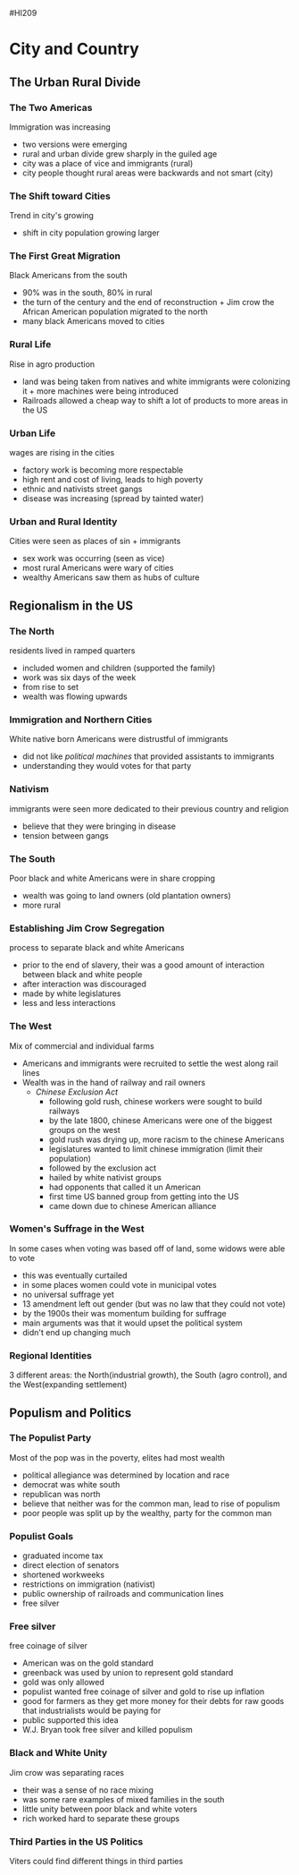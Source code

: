 #HI209 

# City and Country

## The Urban Rural Divide

### The Two Americas

Immigration was increasing
- two versions were emerging
- rural and urban divide grew sharply in the guiled age
- city was a place of vice and immigrants (rural)
- city people thought rural areas were backwards and not smart (city)

### The Shift toward Cities

Trend in city's growing
- shift in city population growing larger

### The First Great Migration

Black Americans from the south
- 90% was in the south, 80% in rural
- the turn of the century and the end of reconstruction + Jim crow the African American population migrated to the north
- many black Americans moved to cities

### Rural Life

Rise in agro production
- land was being taken from natives and white immigrants were colonizing it + more machines were being introduced
- Railroads allowed a cheap way to shift a lot of products to more areas in the US

### Urban Life

wages are rising in the cities
- factory work is becoming more respectable
- high rent and cost of living, leads to high poverty
- ethnic and nativists street gangs
- disease was increasing (spread by tainted water)

### Urban and Rural Identity

Cities were seen as places of sin + immigrants
- sex work was occurring (seen as vice)
- most rural Americans were wary of cities 
- wealthy Americans saw them as hubs of culture

## Regionalism in the US

### The North

residents lived in ramped quarters
- included women and children (supported the family)
- work was six days of the week
- from rise to set
- wealth was flowing upwards

### Immigration and Northern Cities

White native born Americans were distrustful of immigrants
- did not like *political machines* that provided assistants to immigrants
- understanding they would votes for that party

### Nativism

immigrants were seen more dedicated to their previous country and religion
- believe that they were bringing in disease
- tension between gangs

### The South

Poor black and white Americans were in share cropping
- wealth was going to land owners (old plantation owners)
- more rural

### Establishing Jim Crow Segregation

process to separate black and white Americans
- prior to the end of slavery, their was a good amount of interaction between black and white people
- after interaction was discouraged
- made by white legislatures 
- less and less interactions

### The West

Mix of commercial and individual farms
- Americans and immigrants were recruited to settle the west along rail lines
- Wealth was in the hand of railway and rail owners
	- *Chinese Exclusion Act*
		- following gold rush, chinese workers were sought to build railways
		- by the late 1800, chinese Americans were one of the biggest groups on the west
		- gold rush was drying up, more racism to the chinese Americans
		- legislatures wanted to limit chinese immigration (limit their population)
		- followed by the exclusion act 
		- hailed by white nativist groups
		- had opponents that called it un American
		- first time US banned group from getting into the US
		- came down due to chinese American alliance

 ### Women's Suffrage in the West

 In some cases when voting was based off of land, some widows were able to vote
 - this was eventually curtailed
 - in some places women could vote in municipal votes 
 - no universal suffrage yet
 - 13 amendment left out gender (but was no law that they could not vote)
 - by the 1900s their was momentum building for suffrage
 - main arguments was that it would upset the political system
 - didn't end up changing much 

### Regional Identities

3 different areas: the North(industrial growth), the South (agro control), and the West(expanding settlement)

## Populism and Politics

### The Populist Party

Most of the pop was in the poverty, elites had most wealth
- political allegiance was determined by location and race
- democrat was white south
- republican was north 
- believe that neither was for the common man, lead to rise of populism
- poor people was split up by the wealthy, party for the common man

### Populist Goals

- graduated income tax
- direct election of senators
- shortened workweeks
- restrictions on immigration (nativist)
- public ownership of railroads and communication lines
- free silver

### Free silver

free coinage of silver
- American was on the gold standard
- greenback was used by union to represent gold standard
- gold was only allowed
- populist wanted free coinage of silver and gold to rise up inflation
- good for farmers as they get more money for their debts for raw goods that industrialists would be paying for
- public supported this idea
- W.J. Bryan took free silver and killed populism

 ### Black and White Unity

 Jim crow was separating races
 - their was a sense of no race mixing
 - was some rare examples of mixed families in the south
 - little unity between poor black and white voters
 - rich worked hard to separate these groups

### Third Parties in the US Politics

Viters could find different things in third parties 


